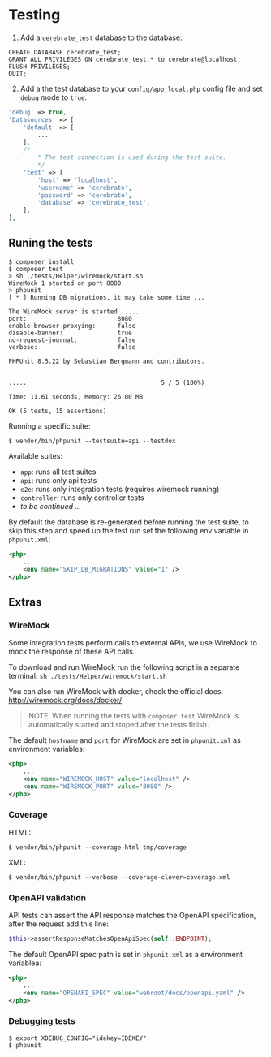 # Testing
1. Add a `cerebrate_test` database to the database:
```mysql
CREATE DATABASE cerebrate_test;
GRANT ALL PRIVILEGES ON cerebrate_test.* to cerebrate@localhost;
FLUSH PRIVILEGES;
QUIT;
```

2. Add a the test database to your `config/app_local.php` config file and set `debug` mode to `true`.
```php
'debug' => true,
'Datasources' => [
    'default' => [
        ...
    ],
    /*
        * The test connection is used during the test suite.
        */
    'test' => [
        'host' => 'localhost',
        'username' => 'cerebrate',
        'password' => 'cerebrate',
        'database' => 'cerebrate_test',
    ],
],
```

## Runing the tests
```
$ composer install
$ composer test
> sh ./tests/Helper/wiremock/start.sh
WireMock 1 started on port 8080
> phpunit
[ * ] Running DB migrations, it may take some time ...

The WireMock server is started .....
port:                         8080
enable-browser-proxying:      false
disable-banner:               true
no-request-journal:           false
verbose:                      false

PHPUnit 8.5.22 by Sebastian Bergmann and contributors.


.....                                     5 / 5 (100%)

Time: 11.61 seconds, Memory: 26.00 MB

OK (5 tests, 15 assertions)
```

Running a specific suite:
```
$ vendor/bin/phpunit --testsuite=api --testdox
```
Available suites:
* `app`: runs all test suites
* `api`: runs only api tests
* `e2e`: runs only integration tests (requires wiremock running)
* `controller`: runs only controller tests
* _to be continued ..._

By default the database is re-generated before running the test suite, to skip this step and speed up the test run set the following env variable in `phpunit.xml`:
```xml
<php>
    ...
    <env name="SKIP_DB_MIGRATIONS" value="1" />
</php>
```
## Extras
### WireMock
Some integration tests perform calls to external APIs, we use WireMock to mock the response of these API calls.

To download and run WireMock run the following script in a separate terminal:
    ```
    sh ./tests/Helper/wiremock/start.sh
    ```

You can also run WireMock with docker, check the official docs: http://wiremock.org/docs/docker/

> NOTE: When running the tests with `composer test` WireMock is automatically started and stoped after the tests finish.

The default `hostname` and `port` for WireMock are set in `phpunit.xml` as environment variables:
```xml
<php>
    ...
    <env name="WIREMOCK_HOST" value="localhost" />
    <env name="WIREMOCK_PORT" value="8080" />
</php>
```
### Coverage
HTML:
```
$ vendor/bin/phpunit --coverage-html tmp/coverage
```

XML:
```
$ vendor/bin/phpunit --verbose --coverage-clover=coverage.xml
```

### OpenAPI validation
API tests can assert the API response matches the OpenAPI specification, after the request add this line:      

```php
$this->assertResponseMatchesOpenApiSpec(self::ENDPOINT);
``` 

The default OpenAPI spec path is set in `phpunit.xml` as a environment variablea:
```xml
<php>
    ...
    <env name="OPENAPI_SPEC" value="webroot/docs/openapi.yaml" />
</php>
```

### Debugging tests
```
$ export XDEBUG_CONFIG="idekey=IDEKEY"
$ phpunit
```
